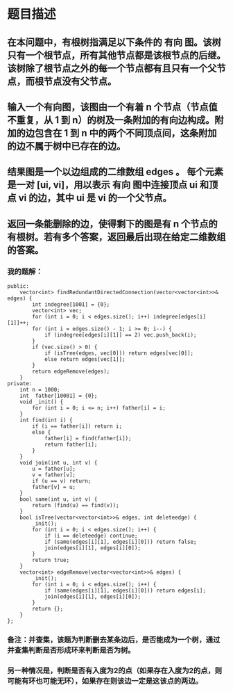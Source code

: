 # 题目描述
## 在本问题中，有根树指满足以下条件的 有向 图。该树只有一个根节点，所有其他节点都是该根节点的后继。该树除了根节点之外的每一个节点都有且只有一个父节点，而根节点没有父节点。
## 输入一个有向图，该图由一个有着 n 个节点（节点值不重复，从 1 到 n）的树及一条附加的有向边构成。附加的边包含在 1 到 n 中的两个不同顶点间，这条附加的边不属于树中已存在的边。
## 结果图是一个以边组成的二维数组 edges 。 每个元素是一对 [ui, vi]，用以表示 有向 图中连接顶点 ui 和顶点 vi 的边，其中 ui 是 vi 的一个父节点。
## 返回一条能删除的边，使得剩下的图是有 n 个节点的有根树。若有多个答案，返回最后出现在给定二维数组的答案。
### 我的题解：
```class Solution {
public:
    vector<int> findRedundantDirectedConnection(vector<vector<int>>& edges) {
        int indegree[1001] = {0};
        vector<int> vec;
        for (int i = 0; i < edges.size(); i++) indegree[edges[i][1]]++;
        for (int i = edges.size() - 1; i >= 0; i--) {
            if (indegree[edges[i][1]] == 2) vec.push_back(i);
        }
        if (vec.size() > 0) {
            if (isTree(edges, vec[0])) return edges[vec[0]];
            else return edges[vec[1]];
        }
        return edgeRemove(edges);
    }
private:
    int n = 1000;
    int  father[10001] = {0};
    void _init() {
        for (int i = 0; i <= n; i++) father[i] = i;
    }
    int find(int i) {
        if (i == father[i]) return i;
        else {
            father[i] = find(father[i]);
            return father[i];
        }
    }
    void join(int u, int v) {
        u = father[u];
        v = father[v];
        if (u == v) return;
        father[v] = u;
    }
    bool same(int u, int v) {
        return (find(u) == find(v));
    }
    bool isTree(vector<vector<int>>& edges, int deleteedge) {
        _init();
        for (int i = 0; i < edges.size(); i++) {
            if (i == deleteedge) continue;
            if (same(edges[i][1], edges[i][0])) return false;
            join(edges[i][1], edges[i][0]);
        }
        return true;
    }
    vector<int> edgeRemove(vector<vector<int>>& edges) {
        _init();
        for (int i = 0; i < edges.size(); i++) {
            if (same(edges[i][1], edges[i][0])) return edges[i];
            join(edges[i][1], edges[i][0]);
        }
        return {};
    }
};
```
### **备注**：并查集，该题为判断删去某条边后，是否能成为一个树，通过并查集判断是否形成环来判断是否为树。
### 另一种情况是，判断是否有入度为2的点（如果存在入度为2的点，则可能有环也可能无环），如果存在则该边一定是这该点的两边。